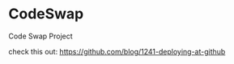 CodeSwap
========

Code Swap Project

check this out: https://github.com/blog/1241-deploying-at-github